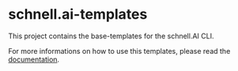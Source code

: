 # schnell.ai-templates
This project contains the base-templates for the schnell.AI CLI.

For more informations on how to use this templates, please read the [documentation](https://schnell.ai/docs/#/user/create-a-new-project).
